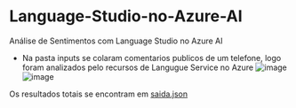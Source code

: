 # Language-Studio-no-Azure-AI
 Análise de Sentimentos com Language Studio no Azure AI
 - Na pasta inputs se colaram comentarios publicos de um telefone, logo foram analizados pelo recursos de Langugue Service no Azure
![image](https://github.com/juanfisicobr/Language-Studio-no-Azure-AI/assets/128095379/4827bc0f-eb13-40ac-af1f-cb9e987a1a51)
![image](https://github.com/juanfisicobr/Language-Studio-no-Azure-AI/assets/128095379/e0f227d9-0faf-4799-80e6-f53ea9c0b479)

Os resultados totais se encontram em [saida.json]()
